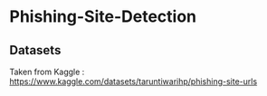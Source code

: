 # Phishing-Site-Detection

## Datasets

Taken from Kaggle : https://www.kaggle.com/datasets/taruntiwarihp/phishing-site-urls
